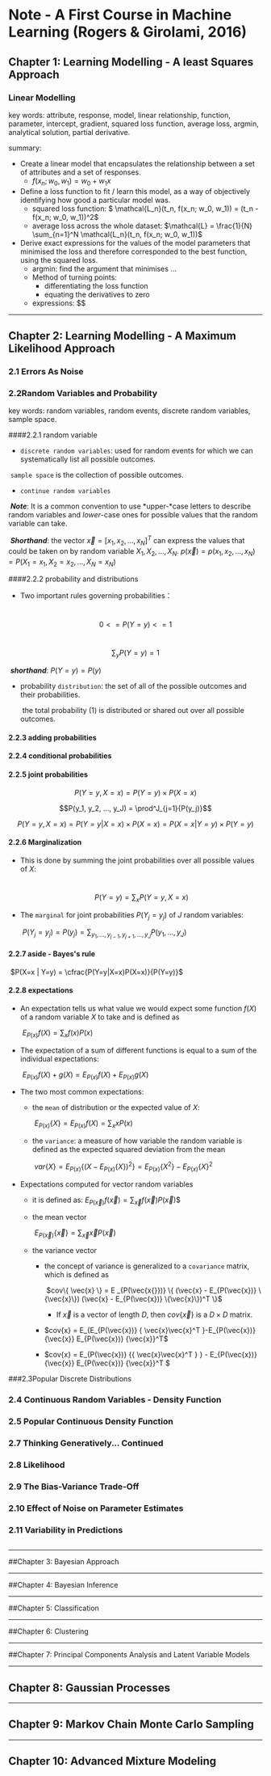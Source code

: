 # Note - A First Course in Machine Learning (Rogers & Girolami, 2016)

## Chapter 1: Learning Modelling - A least Squares Approach

### Linear Modelling

key words: attribute, response, model, linear relationship, function, parameter, intercept, gradient, squared loss function, average loss, argmin, analytical solution, partial derivative.

summary:

- Create a linear model that encapsulates the relationship between a set of attributes and a set of responses.
  - $f(x_n; w_0, w_1) = w_0 + w_1x$
- Define a loss function to fit / learn this model, as a way of objectively identifying how good a particular model was.
  - squared loss function: $ \mathcal{L_n}(t_n, f(x_n; w_0, w_1)) = (t_n - f(x_n; w_0, w_1))^2$
  - average loss across the whole dataset: $\mathcal{L} = \frac{1}{N} \sum_{n=1}^N \mathcal{L_n}(t_n, f(x_n; w_0, w_1))$
- Derive exact expressions for the values of the model parameters that minimised the loss and therefore corresponded to the best function, using the squared loss.
  - argmin: find the argument that minimises ...
  - Method of turning points:
    - differentiating the loss function
    - equating the derivatives to zero
  - expressions: $$\$$

------

## Chapter 2: Learning Modelling - A Maximum Likelihood Approach

### 2.1 Errors As Noise

### 2.2Random Variables and Probability

key words: random variables, random events, discrete random variables, sample space.

####2.2.1 random variable

- `discrete random variables`: used for random events for which we can systematically list all possible outcomes.

​		`sample space` is the collection of possible outcomes.

- `continue random variables` 

​	***Note***: It is a common convention to use *upper-*case letters to describe random variables and *lower*-case ones for possible values that the random variable can take.

​	***Shorthand***: the vector $\vec{x} = [x_1, x_2, ..., x_N]^T$ can express the values that could be taken on by random variable $X_1, X_2, ..., X_N$. $p(\vec{x}) = p(x_1, x_2, ..., x_N) = P(X_1=x_1, X_2=x_2, ..., X_N=x_N)$

####2.2.2 probability and distributions

- Two important rules governing probabilities：

​		$$0<=P(Y=y)<=1$$

​		$$\sum_y P(Y=y) = 1$$

​	***shorthand***: $P(Y=y) = P(y)$

- probability `distribution`: the set of all of the possible outcomes and their probabilities.

  ​	the total probability (1) is distributed or shared out over all possible outcomes.

#### 2.2.3 adding probabilities

#### 2.2.4 conditional probabilities

#### 2.2.5 joint probabilities

$$P(Y=y, X=x) = P(Y=y) \times P(X=x)$$

$$P(y_1, y_2, ..., y_J) = \prod^J_{j=1}{P(y_j)}$$

$$P(Y=y, X=x) = P(Y=y |X=x) \times P(X=x) = P(X=x|Y=y) \times P(Y=y)$$

#### 2.2.6 Marginalization

- This is done by summing the joint probabilities over all possible values of $X$:

  ​	$$P(Y=y)=\sum_x{P(Y=y, X=x)}$$

- The `marginal` for joint probabilities $P(Y_j=y_j)$ of $J$ random variables:

  ​	$P(Y_j=y_j)=P(y_j)=\sum_{y_1, ..., y_{j-1}, y_{j+1}, ..., y_J} {P(y_1, ..., y_J)}$

#### 2.2.7 aside - Bayes's rule

​	$P(X=x | Y=y) = \cfrac{P(Y=y|X=x)P(X=x)}{P(Y=y)}$

#### 2.2.8 expectations

- An expectation tells us what value we would expect some function $f(X)$ of a random variable $X$ to take and is defined as

  ​	$E_{P(x)} {f(X)} = \sum_x {f(x)P(x)}$

- The expectation of a sum of different functions is equal to a sum of the individual expectations:

  ​	$E_{P(x)} {f(X) + g(X)} = E_{P(x)} {f(X)} + E_{P(x)} {g(X)}$

- The two most common expectations:

  - the `mean` of distribution or the expected value of $X$:

    ​	$E_{P(x)}\{X\} = E_{P(x)} {f(X)} = \sum_x {xP(x)}$

  - the `variance`: a measure of how variable the random variable is defined as the expected squared deviation from the mean

    ​	$var\{ X\} = E_{P(x)} \{ (X-E_{P(x)}\{X\})^2\} = E_{P(x)}\{X^2\} - E_{P(x)}\{X\}^2$

- Expectations computed for vector random variables

  - it is defined as: $E_{P(\vec{x})} {f(\vec{x})} = \sum_{\vec{x}} {f(\vec{x})P(\vec{x})}$$

  - the mean vector

    ​	$E_{P(\vec{x})}  \{\vec{x}\} = \sum_{\vec{x}} {\vec{x} P(\vec{x})}$

  - the variance vector

    - the concept of variance is generalized to a `covariance` matrix, which is defined as

      ​	$cov\{ \vec{x} \} = E _{P(\vec{x{}})} \{ (\vec{x} - E_{P(\vec{x})}  \{\vec{x}\}) (\vec{x} - E_{P(\vec{x})}  \{\vec{x}\})^T \}$

      - If $\vec{x}$ is a vector of length $D$, then $cov\{ \vec{x} \}$ is a $D \times D$ matrix.

    - $cov\{x\} = E_{E_{P(\vec{x})}  \{ \vec{x}\vec{x}^T \}-E_{P(\vec{x})}  \{\vec{x}\} E_{P(\vec{x})}  \{\vec{x}\}^T$ 

    - $cov\{x\} = E_{P(\vec{x})}  {\{ \vec{x}\vec{x}^T \} } - E_{P(\vec{x})}  \{\vec{x}\} E_{P(\vec{x})}  \{\vec{x}\}^T $ 

###2.3Popular Discrete Distributions

### 2.4 Continuous Random Variables - Density Function

### 2.5 Popular Continuous Density Function

### 2.7 Thinking Generatively... Continued

### 2.8 Likelihood

### 2.9 The Bias-Variance Trade-Off

### 2.10 Effect of Noise on Parameter Estimates

### 2.11 Variability in Predictions

##  

------

##Chapter 3: Bayesian Approach



------

##Chapter 4: Bayesian Inference



------

##Chapter 5: Classification



------

##Chapter 6: Clustering



------

##Chapter 7: Principal Components Analysis and Latent Variable Models

------

## Chapter 8: Gaussian Processes

------

## Chapter 9: Markov Chain Monte Carlo Sampling

------

## Chapter 10: Advanced Mixture Modeling